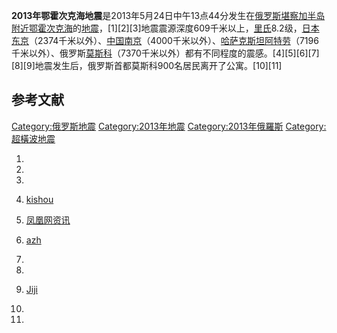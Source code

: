 **2013年鄂霍次克海地震**是2013年5月24日中午13点44分发生在[俄罗斯](../Page/俄罗斯.md "wikilink")[堪察加半岛附近](https://zh.wikipedia.org/wiki/堪察加半岛 "wikilink")[鄂霍次克海](../Page/鄂霍次克海.md "wikilink")的[地震](../Page/地震.md "wikilink")，\[1\]\[2\]\[3\]地震震源深度609千米以上，[里氏](https://zh.wikipedia.org/wiki/里氏 "wikilink")8.2级，[日本](../Page/日本.md "wikilink")[东京](../Page/东京.md "wikilink")（2374千米以外）、[中国](https://zh.wikipedia.org/wiki/中华人民共和国 "wikilink")[南京](https://zh.wikipedia.org/wiki/南京 "wikilink")（4000千米以外）、[哈萨克斯坦](../Page/哈萨克斯坦.md "wikilink")[阿特劳](https://zh.wikipedia.org/wiki/阿特劳 "wikilink")（7196千米以外）、俄罗斯[莫斯科](../Page/莫斯科.md "wikilink")（7370千米以外）都有不同程度的震感。\[4\]\[5\]\[6\]\[7\]\[8\]\[9\]地震发生后，俄罗斯首都莫斯科900名居民离开了公寓。\[10\]\[11\]

## 参考文献

[Category:俄罗斯地震](https://zh.wikipedia.org/wiki/Category:俄罗斯地震 "wikilink") [Category:2013年地震](https://zh.wikipedia.org/wiki/Category:2013年地震 "wikilink") [Category:2013年俄羅斯](https://zh.wikipedia.org/wiki/Category:2013年俄羅斯 "wikilink") [Category:超橫波地震](https://zh.wikipedia.org/wiki/Category:超橫波地震 "wikilink")

1.

2.
3.

4.  [kishou](http://www.seisvol.kishou.go.jp/eq/shindo_db/db_map/201305/24/A20130524144443410023053386302760156448704106650000080D0005213008400_table.html)

5.  [凤凰网资讯](http://news.ifeng.com/mainland/detail_2013_05/25/25697665_0.shtml)

6.  [azh](http://azh.kz/en/news/view/1584)

7.

8.

9.  [Jiji](http://www.jiji.com/jc/c?g=int_30&k=2013052400582)

10.
11.
